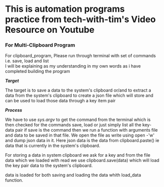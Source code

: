 # This is automation programs practice from tech-with-tim's Video Resource on Youtube

### For Multi-Clipboard Program

For clipboard_program, Please run through terminal with set of commands i.e. save, load and list<br />
I will be explaining as my understanding in my own words as i have completed building the program

<b><i>Target</i></b>

<p>
The target is to save a data to the system's clipboard
or/and
to extract a data from the system's clipboard to create a json file which will store and can be used to load those data through a key item pair
</p>

<b><i>Process</i></b>

<p>
We have to use <i>sys.argv</i> to get the command from the terminal
which is then checked for the commands save, load or just simply list all the key-data pair
if save is the command then we run a function with arguments file and data to be saved in that file.
We open the file as write using open -'w' and dump json data in it.
Here json data is the data from clipboard.paste() ie data that is currently in the system's clipboard.

For storing a data in system clipboard we ask for a key and from the file data which we loaded with read we use clipboard.save(data) which will load the key pair data to the system's clipboard.

data is loaded for both saving and loading the data whith load_data function.

</p>
